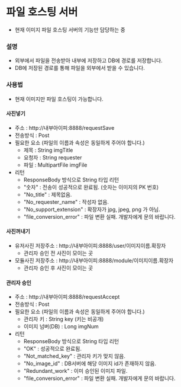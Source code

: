 # 파일 호스팅 서버
+ 현재 이미지 파일 호스팅 서버의 기능만 담당하는 중  
### 설명
+ 외부에서 파일을 전송받아 내부에 저장하고 DB에 경로를 저장합니다.
+ DB에 저장된 경로를 통해 파일을 외부에서 받을 수 있습니다.  
### 사용법
+ 현재 이미지만 파일 호스팅이 가능합니다.
  
#### 사진넣기
+ 주소 : http://내부아이피:8888/requestSave
+ 전송방식 : Post
+ 필요한 요소 (파일의 이름과 속성은 동일하게 주어야 합니다.)
  + 제목 : String imgTitle
  + 요청자 : String requester
  + 파일 : MultipartFile imgFile
+ 리턴
  + ResponseBody 방식으로 String 타입 리턴
  + "숫자" : 전송이 성공적으로 완료됨. (숫자는 이미지의 PK 번호)
  + "No_title" : 제목없음.
  + "No_requester_name" : 작성자 없음.
  + "No_support_extension" : 확장자가 jpg, jpeg, png 가 아님.
  + "file_conversion_error" : 파일 변환 실패. 개발자에게 문의 바랍니다.
  
#### 사진꺼내기
+ 유저사진 저장주소 : http://내부아이피:8888/user/이미지이름.확장자
  + 관리자 승인 전 사진이 모이는 곳
+ 모듈사진 저장주소 : http://내부아이피:8888/module/이미지이름.확장자
  + 관리자 승인 후 사진이 모이는 곳
  
#### 관리자 승인
+ 주소 : http://내부아이피:8888/requestAccept
+ 전송방식 : Post
+ 필요한 요소 (파일의 이름과 속성은 동일하게 주어야 합니다.)
  + 관리자 키 : String key (키는 비공개)
  + 이미지 넘버(DB) : Long imgNum
+ 리턴
  + ResponseBody 방식으로 String 타입 리턴
  + "OK" : 성공적으로 완료됨.
  + "Not_matched_key" : 관리자 키가 맞지 않음.
  + "No_image_id" : DB서버에 해당 이미지 id가 존재하지 않음.
  + "Redundant_work" : 이미 승인된 이미지 파일.
  + "file_conversion_error" : 파일 변환 실패. 개발자에게 문의 바랍니다.